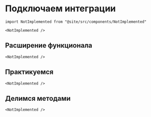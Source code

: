 # Подключаем интеграции

```mdx-code-block
import NotImplemented from "@site/src/components/NotImplemented"

<NotImplemented />
```

## Расширение функционала

```mdx-code-block
<NotImplemented />
```

## Практикуемся

```mdx-code-block
<NotImplemented />
```

## Делимся методами

```mdx-code-block
<NotImplemented />
```

